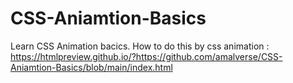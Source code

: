 # CSS-Aniamtion-Basics
Learn CSS Animation bacics.
How to do this by css animation : https://htmlpreview.github.io/?https://github.com/amalverse/CSS-Aniamtion-Basics/blob/main/index.html

